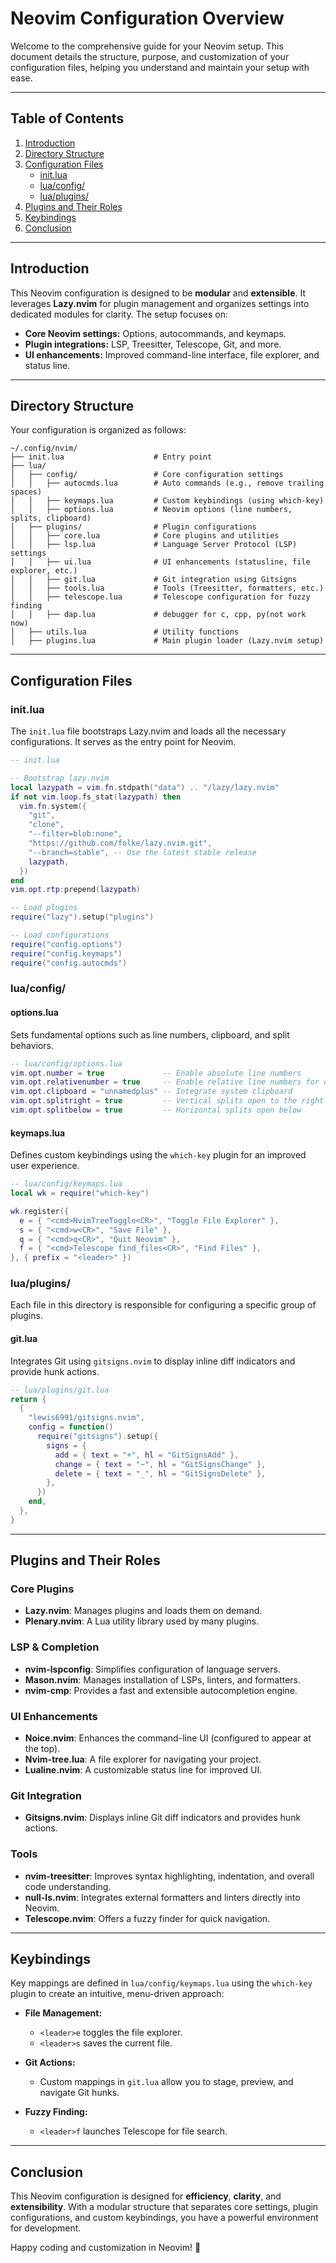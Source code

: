 # Neovim Configuration Overview

Welcome to the comprehensive guide for your Neovim setup. This document details the structure, purpose, and customization of your configuration files, helping you understand and maintain your setup with ease.

---

## Table of Contents

1. [Introduction](#introduction)
2. [Directory Structure](#directory-structure)
3. [Configuration Files](#configuration-files)
   - [init.lua](#initlua)
   - [lua/config/](#luaconfig)
   - [lua/plugins/](#luaplugins)
4. [Plugins and Their Roles](#plugins-and-their-roles)
5. [Keybindings](#keybindings)
6. [Conclusion](#conclusion)

---

## Introduction

This Neovim configuration is designed to be **modular** and **extensible**. It leverages **Lazy.nvim** for plugin management and organizes settings into dedicated modules for clarity. The setup focuses on:

- **Core Neovim settings:** Options, autocommands, and keymaps.
- **Plugin integrations:** LSP, Treesitter, Telescope, Git, and more.
- **UI enhancements:** Improved command-line interface, file explorer, and status line.

---

## Directory Structure

Your configuration is organized as follows:

```
~/.config/nvim/
├── init.lua                    # Entry point
├── lua/
│   ├── config/                 # Core configuration settings
│   │   ├── autocmds.lua        # Auto commands (e.g., remove trailing spaces)
│   │   ├── keymaps.lua         # Custom keybindings (using which-key)
│   │   ├── options.lua         # Neovim options (line numbers, splits, clipboard)
│   ├── plugins/                # Plugin configurations
│   │   ├── core.lua            # Core plugins and utilities
│   │   ├── lsp.lua             # Language Server Protocol (LSP) settings
│   │   ├── ui.lua              # UI enhancements (statusline, file explorer, etc.)
│   │   ├── git.lua             # Git integration using Gitsigns
│   │   ├── tools.lua           # Tools (Treesitter, formatters, etc.)
│   │   ├── telescope.lua       # Telescope configuration for fuzzy finding
│   │   ├── dap.lua             # debugger for c, cpp, py(not work now)
│   ├── utils.lua               # Utility functions
│   ├── plugins.lua             # Main plugin loader (Lazy.nvim setup)
```

---

## Configuration Files

### init.lua

The `init.lua` file bootstraps Lazy.nvim and loads all the necessary configurations. It serves as the entry point for Neovim.

```lua
-- init.lua

-- Bootstrap lazy.nvim
local lazypath = vim.fn.stdpath("data") .. "/lazy/lazy.nvim"
if not vim.loop.fs_stat(lazypath) then
  vim.fn.system({
    "git",
    "clone",
    "--filter=blob:none",
    "https://github.com/folke/lazy.nvim.git",
    "--branch=stable", -- Use the latest stable release
    lazypath,
  })
end
vim.opt.rtp:prepend(lazypath)

-- Load plugins
require("lazy").setup("plugins")

-- Load configurations
require("config.options")
require("config.keymaps")
require("config.autocmds")
```

### lua/config/

#### options.lua

Sets fundamental options such as line numbers, clipboard, and split behaviors.

```lua
-- lua/config/options.lua
vim.opt.number = true             -- Enable absolute line numbers
vim.opt.relativenumber = true     -- Enable relative line numbers for easier navigation
vim.opt.clipboard = "unnamedplus" -- Integrate system clipboard
vim.opt.splitright = true         -- Vertical splits open to the right
vim.opt.splitbelow = true         -- Horizontal splits open below
```

#### keymaps.lua

Defines custom keybindings using the `which-key` plugin for an improved user experience.

```lua
-- lua/config/keymaps.lua
local wk = require("which-key")

wk.register({
  e = { "<cmd>NvimTreeToggle<CR>", "Toggle File Explorer" },
  s = { "<cmd>w<CR>", "Save File" },
  q = { "<cmd>q<CR>", "Quit Neovim" },
  f = { "<cmd>Telescope find_files<CR>", "Find Files" },
}, { prefix = "<leader>" })
```

### lua/plugins/

Each file in this directory is responsible for configuring a specific group of plugins.

#### git.lua

Integrates Git using `gitsigns.nvim` to display inline diff indicators and provide hunk actions.

```lua
-- lua/plugins/git.lua
return {
  {
    "lewis6991/gitsigns.nvim",
    config = function()
      require("gitsigns").setup({
        signs = {
          add = { text = "+", hl = "GitSignsAdd" },
          change = { text = "~", hl = "GitSignsChange" },
          delete = { text = "_", hl = "GitSignsDelete" },
        },
      })
    end,
  },
}
```

---

## Plugins and Their Roles

### Core Plugins
- **Lazy.nvim**: Manages plugins and loads them on demand.
- **Plenary.nvim**: A Lua utility library used by many plugins.

### LSP & Completion
- **nvim-lspconfig**: Simplifies configuration of language servers.
- **Mason.nvim**: Manages installation of LSPs, linters, and formatters.
- **nvim-cmp**: Provides a fast and extensible autocompletion engine.

### UI Enhancements
- **Noice.nvim**: Enhances the command-line UI (configured to appear at the top).
- **Nvim-tree.lua**: A file explorer for navigating your project.
- **Lualine.nvim**: A customizable status line for improved UI.

### Git Integration
- **Gitsigns.nvim**: Displays inline Git diff indicators and provides hunk actions.

### Tools
- **nvim-treesitter**: Improves syntax highlighting, indentation, and overall code understanding.
- **null-ls.nvim**: Integrates external formatters and linters directly into Neovim.
- **Telescope.nvim**: Offers a fuzzy finder for quick navigation.

---

## Keybindings

Key mappings are defined in `lua/config/keymaps.lua` using the `which-key` plugin to create an intuitive, menu-driven approach:

- **File Management:**  
  - `<leader>e` toggles the file explorer.  
  - `<leader>s` saves the current file.

- **Git Actions:**  
  - Custom mappings in `git.lua` allow you to stage, preview, and navigate Git hunks.

- **Fuzzy Finding:**  
  - `<leader>f` launches Telescope for file search.

---

## Conclusion

This Neovim configuration is designed for **efficiency**, **clarity**, and **extensibility**. With a modular structure that separates core settings, plugin configurations, and custom keybindings, you have a powerful environment for development.

Happy coding and customization in Neovim! 🚀

